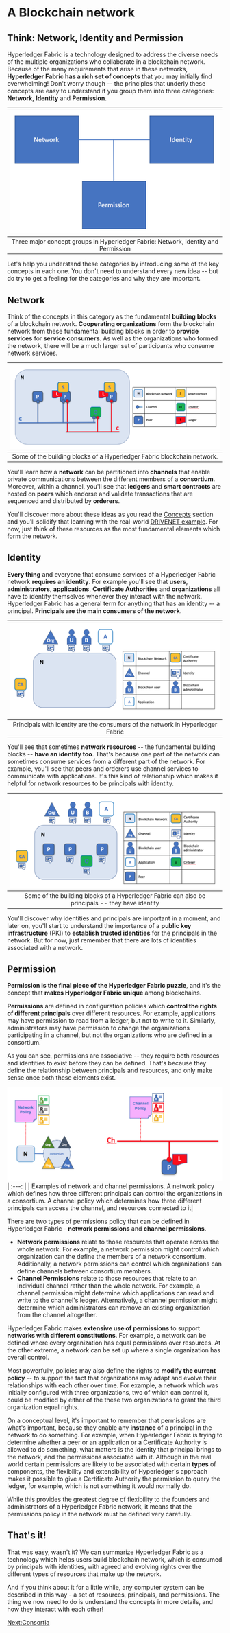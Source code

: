 # A Blockchain network

## Think: Network, Identity and Permission

Hyperledger Fabric is a technology designed to address the diverse needs of the multiple organizations who collaborate in a blockchain network. Because of the many requirements that arise in these networks, **Hyperledger Fabric has a rich set of concepts** that you may initially find overwhelming! Don't worry though -- the principles that underly these concepts are easy to understand if you group them into three categories: **Network**, **Identity** and **Permission**.

| ![NetworkElements](./ABlockchainNetwork.diagram.1.png) |
| :---: |
| Three major concept groups in Hyperledger Fabric: Network, Identity and Permission |

Let's help you understand these categories by introducing some of the key concepts in each one. You don't need to understand every new idea -- but do try to get a feeling for the categories and why they are important.

## Network

Think of the concepts in this category as the fundamental **building blocks** of a blockchain network. **Cooperating organizations** form the blockchain network from these fundamental building blocks in order to **provide services** for **service consumers**.  As well as the organizations who formed the network, there will be a much larger set of participants who consume network services.

|![NetworkResources](./ABlockchainNetwork.diagram.2.png)|
| :---: |
| Some of the building blocks of a Hyperledger Fabric blockchain network. |

You'll learn how a **network** can be partitioned into **channels** that enable private communications between the different members of a **consortium**. Moreover, within a channel, you'll see that **ledgers** and **smart contracts** are hosted on **peers** which endorse and validate transactions that are sequenced and distributed by **orderers**.

You'll discover more about these ideas as you read the [Concepts](./KeyConcepts.md) section and you'll solidify that learning with the real-world [DRIVENET example](../HowOrganized/DriveNetSample.md). For now, just think of these resources as the most fundamental elements which form the network.

## Identity

**Every thing** and everyone that consume services of a Hyperledger Fabric network **requires an identity**.  For example you'll see that **users**, **administrators**, **applications**, **Certificate Authorities** and **organizations** all have to identify themselves whenever they interact with the network. Hyperledger Fabric has a general term for anything that has an identity -- a principal. **Principals are the main consumers of the network**.

| ![NetworkPrincipals1](./ABlockchainNetwork.diagram.3.png) |
| :---: |
| Principals with identity are the consumers of the network in Hyperledger Fabric  |

You'll see that sometimes **network resources** -- the fundamental building blocks -- **have an identity too**. That's because one part of the network can sometimes consume services from a different part of the network. For example, you'll see that peers and orderers use channel services to communicate with applications. It's this kind of relationship which makes it helpful for network resources to be principals with identity.

| ![NetworkPrincipals2](./ABlockchainNetwork.diagram.4.png) |
| :---: |
| Some of the building blocks of a Hyperledger Fabric can also be principals -- they have identity |

You'll discover why identities and principals are important in a moment, and later on, you'll start to understand the importance of a **public key infrastructure** (PKI) to **establish trusted identities** for the principals in the network. But for now, just remember that there are lots of identities associated with a network.

## Permission

**Permission is the final piece of the Hyperledger Fabric puzzle**, and it's the concept that **makes Hyperledger Fabric unique** among blockchains.   

**Permissions** are defined in configuration policies which **control the rights of different principals** over different resources. For example, applications may have permission to read from a ledger, but not to write to it. Similarly, administrators may have permission to change the organizations participating in a channel, but not the organizations who are defined in a consortium.

As you can see, permissions are associative -- they require both resources and identities to exist before they can be defined. That's because they define the relationship between principals and resources, and only make sense once both these elements exist.

![NetworkChannelPermissions](./ABlockchainNetwork.diagram.5.png)
| :---: |
| Examples of network and channel permissions. A network policy which defines how three different principals can control the organizations in a consortium. A channel policy which determines how three different principals can access the channel, and resources connected to it|

There are two types of permissions policy that can be defined in Hyperledger Fabric - **network permissions** and **channel permissions**.  
* **Network permissions** relate to those resources that operate across the whole network. For example, a network permission might control which organization can the define the members of a network consortium. Additionally, a network permissions can control which organizations can define channels between consortium members.  
* **Channel Permissions** relate to those resources that relate to an individual channel rather than the whole network. For example, a channel permission might determine which applications can read and write to the channel's ledger.  Alternatively, a channel permission might determine which administrators can remove an existing organization from the channel altogether.

Hyperledger Fabric makes **extensive use of permissions** to support **networks with different constitutions**. For example, a network can be defined where every organization has equal permissions over resources. At the other extreme, a network can be set up where a single organization has overall control.

Most powerfully, policies may also define the rights to **modify the current policy** -- to support the fact that organizations may adapt and evolve their relationships with each other over time. For example, a network which was initially configured with three organizations, two of which can control it, could be modified by either of the these two organizations to grant the third organization equal rights.

On a conceptual level, it's important to remember that permissions are what's important, because they enable any **instance** of a principal in the network to do something. For example, when Hyperledger Fabric is trying to determine whether a peer or an application or a Certificate Authority is allowed to do something, what matters is the identity that principal brings to the network, and the permissions associated with it. Although in the real world certain permissions are likely to be associated with certain **types** of components, the flexibility and extensibility of Hyperledger's approach makes it possible to give a Certificate Authority the permission to query the ledger, for example, which is not something it would normally do.

While this provides the greatest degree of flexibility to the founders and administrators of a Hyperledger Fabric network, it means that the permissions policy in the network must be defined very carefully.

## That's it!

That was easy, wasn't it? We can summarize Hyperledger Fabric as a technology which helps users build blockchain network, which is consumed by principals with identities, with agreed and evolving rights over the different types of resources that make up the network.

And if you think about it for a little while, any computer system can be described in this way - a set of resources, principals, and permissions.  The thing we now need to do is understand the concepts in more details, and how they interact with each other!

[Next:Consortia](./Consortia.md)
